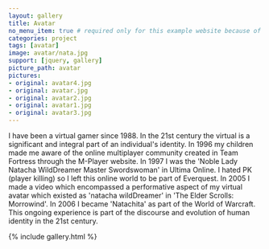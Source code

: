 ```yaml
---
layout: gallery
title: Avatar
no_menu_item: true # required only for this example website because of menu construction
categories: project
tags: [avatar]
image: avatar/nata.jpg
support: [jquery, gallery]
picture_path: avatar
pictures:
- original: avatar4.jpg
- original: avatar.jpg
- original: avatar2.jpg
- original: avatar1.jpg
- original: avatar3.jpg
---
```


I have been a virtual gamer since 1988. In the 21st century the virtual is a significant and integral part of an individual's identity. In 1996 my children made me aware of the online multiplayer community created in Team Fortress through the M-Player website. In 1997 I was the 'Noble Lady Natacha WildDreamer Master Swordswoman' in Ultima Online. I hated PK (player killing) so I left this online world to be part of Everquest. In 2005 I made a video which encompassed a performative aspect of my virtual avatar which existed as 'natacha wildDreamer' in 'The Elder Scrolls: Morrowind'. In 2006 I became 'Natachita' as part of the World of Warcraft. This ongoing experience is part of the discourse and evolution of human identity in the 21st century.

{% include gallery.html %}

